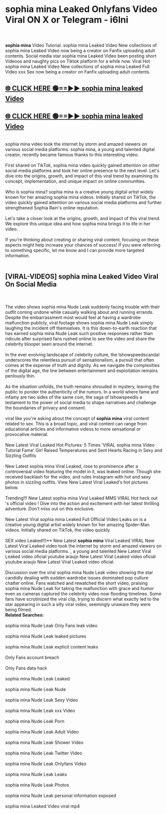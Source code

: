 <h1> sophia mina Leaked Onlyfans Video Viral ON X or Telegram - i6lni </h1>

# 
<br>
<strong>sophia mina</strong> Video Tutorial. sophia mina Leaked Video New collections of  sophia mina Leaked Video now being a creator on Fanfix uploading adult contents. Social media star sophia mina Leaked Video been posting short Videoos and naughty pics on Tiktok platform for a while now. Viral Hot sophia mina Leaked Video New collections of sophia mina Leaked Full Video xxx Sex now being a creator on Fanfix uploading adult contents.
<br>

## [🌐 CLICK HERE 🟢==►► sophia mina leaked Video ](https://onlyclips.site?title=sophia_mina&ref=git)


## [🌐 CLICK HERE 🟢==►► sophia mina leaked Video ](https://onlyclips.site?title=sophia_mina&ref=git)

<br>
sophia mina video took the internet by storm and amazed viewers on various social media platforms. sophia mina, a young and talented digital creator, recently became famous thanks to this interesting video.
<br><br>
First shared on TikTok, sophia mina video quickly gained attention on other social media platforms and took her online presence to the next level. Let's dive into the origins, growth, and impact of this viral trend by examining its concept, implementation, and unique impact on online communities.
<br><br>
Who is sophia mina? sophia mina is a creative young digital artist widely known for her amazing sophia mina videos. Initially shared on TikTok, the video quickly gained attention on various social media platforms and further strengthened Sophia Rain's online reputation.
<br><br>
Let's take a closer look at the origins, growth, and impact of this viral trend. We explore this unique idea and how sophia mina brings it to life in her video.
<br><br>
If you're thinking about creating or sharing viral content, focusing on these aspects might help increase your chances of success! If you were referring to something specific, let me know and I can provide more targeted information.
<br><br>
<h2>[VIRAL-VIDEOS] sophia mina Leaked Video Viral On Social Media</h2>
<br><br>
The video shows sophia mina Nude Leak suddenly facing trouble with their outfit coming undone while casually walking about and running errands. Despite the embarrassment most would feel at having a wardrobe malfunction publicly, viral footage shows sophia mina Nude Leak simply laughing the incident off themselves. It is this down-to-earth reaction that has earned sophia mina Nude Leak such positive responses rather than ridicule after surprised fans rushed online to see the video and share the celebrity blooper seen around the internet.
<br><br>
In the ever evolving landscape of celebrity culture, the Ishowspeedscandal underscores the relentless pursuit of sensationalism, a pursuit that often comes at the expense of truth and dignity. As we navigate the complexities of the digital age, the line between entertainment and exploitation remains perilously thin.
<br><br>
As the situation unfolds, the truth remains shrouded in mystery, leaving the public to ponder the authenticity of the rumors. In a world where fame and infamy are two sides of the same coin, the saga of Ishowspeedis a testament to the power of social media to shape narratives and challenge the boundaries of privacy and consent.
<br><br>
viral like you're asking about the concept of <strong>sophia mina</strong> viral content related to sex. This is a broad topic, and viral content can range from educational articles and informative videos to more sensational or provocative material.
<br><br>
New Latest Viral Leaked Hot Pictures: 5 Times 'VIRAL sophia mina Video Tutorial Fame' Girl Raised Temperatures and Sent Hearts Racing in Sexy and Sizzling Outfits
<br><br>
New Latest sophia mina Viral Leaked, rose to prominence after a controversial video featuring the model in it, was leaked online. Though she received backlash for the video, and rules Instagram with hot and sexy photos in sizzling outfits. View New Latest Viral Leaked's hot pictures below.
<br><br>
Trending!!! New Latest sophia mina Viral Leaked MMS VIRAL Hot heck out 's official video ! Dive into the action and excitement with her latest thrilling adventure. Don't miss out on this exclusive.
<br><br>
New Latest Viral sophia mina Leaked Full Official Video Leaks on  is a creative young digital artist widely known for her amazing Spider-Man videos. Initially shared on TikTok, the video quickly.
<br><br>
SEX video Leaked!!)** New Latest <strong>sophia mina</strong> Viral Leaked VIRAL New Latest Viral Leaked video took the internet by storm and amazed viewers on various social media platforms. , a young and talented New Latest Viral Leaked video oficial youtube araujo New Latest Viral Leaked video oficial youtube araujo New Latest Viral Leaked video oficial.
<br><br>
Discussion over the viral sophia mina Nude Leak video showing the star candidly dealing with sudden wardrobe issues dominated pop culture chatter online. Fans watched and rewatched the short video, praising sophia mina Nude Leak for taking the malfunction with grace and humor even as cameras captured the celebrity video now flooding timelines. Some fans have scrutinized the viral clip, trying to discern what exactly led to the star appearing in such a silly viral video, seemingly unaware they were being filmed.
<br>
<strong>Related Searches:</strong>
<br><br>
sophia mina Nude Leak Only Fans leak video
<br><br>
sophia mina Nude Leak leaked pictures
<br><br>
sophia mina Nude Leak explicit content leaks
<br><br>
Only Fans account breach
<br><br>
Only Fans data hack
<br><br>
sophia mina Nude Leak Leaked
<br><br>
sophia mina Nude Leak Nude
<br><br>
sophia mina Nude Leak Sexy Video
<br><br>
sophia mina Nude Leak xxx Video
<br><br>
sophia mina Nude Leak Porn
<br><br>
sophia mina Nude Leak Adult Video
<br><br>
sophia mina Nude Leak Shower Video
<br><br>
sophia mina Nude Leak Twitter Video
<br><br>
sophia mina Nude Leak Onlyfans Video
<br><br>
sophia mina Nude Leak Leaks
<br><br>
sophia mina Nude Leak Photos
<br><br>
sophia mina Nude Leak personal information exposed
<br><br>
sophia mina Leaked Video viral mp4